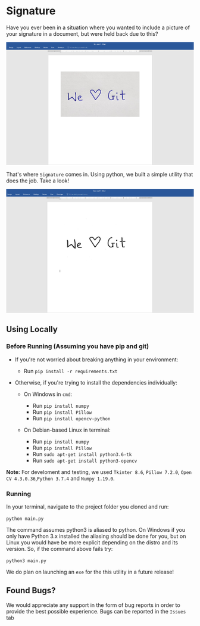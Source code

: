 # Signature
Have you ever been in a situation where you wanted to include a picture of your signature in a document, but were held back due to this?

![](images/orignal.png)

That's where `Signature` comes in. Using python, we built a simple utility that does the job. Take a look!

![](images/processed.png)

## Using Locally

### Before Running (Assuming you have pip and git)

* If you're not worried about breaking anything in your environment:
    
    * Run `pip install -r requirements.txt`

* Otherwise, if you're trying to install the dependencies individually:

    * On Windows in `cmd`:

        * Run `pip install numpy`
        * Run `pip install Pillow`
        * Run `pip install opencv-python`

    * On Debian-based Linux in terminal:
        * Run `pip install numpy`
        * Run `pip install Pillow`
        * Run `sudo apt-get install python3.6-tk`
        * Run `sudo apt-get install python3-opencv`

**Note:** For develoment and testing, we used `Tkinter 8.6`, `Pillow 7.2.0`, `Open CV 4.3.0.36`,`Python 3.7.4` and `Numpy 1.19.0`.

### Running

In your terminal, navigate to the project folder you cloned and run:

`python main.py`

The command assumes python3 is aliased to python. On Windows if you only have Python 3.x installed the aliasing should be done for you, but on Linux you would have be more explicit depending on the distro and its version. So, if the command above fails try:

`python3 main.py`

We do plan on launching an `exe` for the this utility in a future release!

## Found Bugs?

We would appreciate any support in the form of bug reports in order to provide the best possible experience. Bugs can be reported in the `Issues` tab
